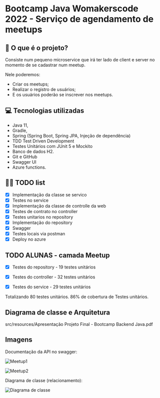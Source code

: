 # Bootcamp Java Womakerscode 2022 - Serviço de agendamento de meetups


## 🤔 O que é o projeto?

Consiste num pequeno microservice que irá ter lado de client e server no momento de se cadastrar num meetup.

Nele poderemos:
 - Criar os meetups;
 - Realizar o registro de usuários;
 - E os usuários poderão se inscrever nos meetups.


## 💻 Tecnologias utilizadas

 - Java 11,
 - Gradle,
 - Spring (Spring Boot, Spring JPA, Injeção de dependência)
 - TDD Test Driven Development
 - Testes Unitários com JUnit 5 e Mockito
 - Banco de dados H2.
 - Git e GitHub
 - Swagger UI
 - Azure functions.


## 👩‍💻 TODO list
- [x] Implementação da classe se servico
- [x] Testes no service 
- [x] Implementação da classe de controlle da web
- [x] Testes de contrato no controller 
- [x] Testes unitarios no repository 
- [x] Implementação do repository
- [x] Swagger
- [x] Testes locais via postman
- [x] Deploy no azure

## TODO ALUNAS - camada Meetup
- [x] Testes do repository - 19 testes unitários
- [x] Testes do controller - 32 testes unitários
- [x] Testes do service - 29 testes unitários


Totalizando 80 testes unitários.
86% de cobertura de Testes unitários.

##  Diagrama de classe e Arquitetura

src/resources/Apresentação Projeto Final - Bootcamp Backend Java.pdf

## Imagens
Documentação da API no swagger:

![Meetup1](https://github.com/kamilasst/servico-agendamento-meetups/assets/66340842/9cef8583-963d-46bc-82dc-7a0472a21d09)

![Meetup2](https://github.com/kamilasst/Mudi-alura/assets/66340842/74e8f02c-d344-47b0-8c06-887bb131508b)

Diagrama de classe (relacionamento):

![Diagrama de classe](https://github.com/kamilasst/Mudi-alura/assets/66340842/b693f27a-7c1d-46ba-a665-a56cc6d14852)



